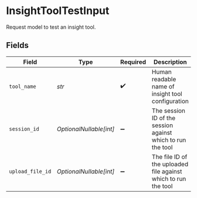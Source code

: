 # InsightToolTestInput

Request model to test an insight tool.


## Fields

| Field                                                          | Type                                                           | Required                                                       | Description                                                    | Example                                                        |
| -------------------------------------------------------------- | -------------------------------------------------------------- | -------------------------------------------------------------- | -------------------------------------------------------------- | -------------------------------------------------------------- |
| `tool_name`                                                    | *str*                                                          | :heavy_check_mark:                                             | Human readable name of insight tool configuration              | summary-tool                                                   |
| `session_id`                                                   | *OptionalNullable[int]*                                        | :heavy_minus_sign:                                             | The session ID of the session against which to run the tool    | 283467                                                         |
| `upload_file_id`                                               | *OptionalNullable[int]*                                        | :heavy_minus_sign:                                             | The file ID of the uploaded file against which to run the tool | 283467                                                         |